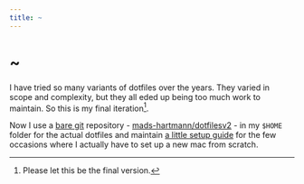 ```yaml
---
title: ~
---
```


# ~

I have tried so many variants of dotfiles over the years. They varied in scope and complexity, but they all eded up being too much work to maintain. So this is my final iteration[^1].

Now I use a [bare git](https://git-scm.com/docs/git-clone#Documentation/git-clone.txt---bare) repository - [mads-hartmann/dotfilesv2](https://github.com/mads-hartmann/dotfilesv2) - in my `$HOME` folder for the actual dotfiles and maintain [a little setup guide](/setting-up-a-new-mac) for the few occasions where I actually have to set up a new mac from scratch.

[^1]: Please let this be the final version.
